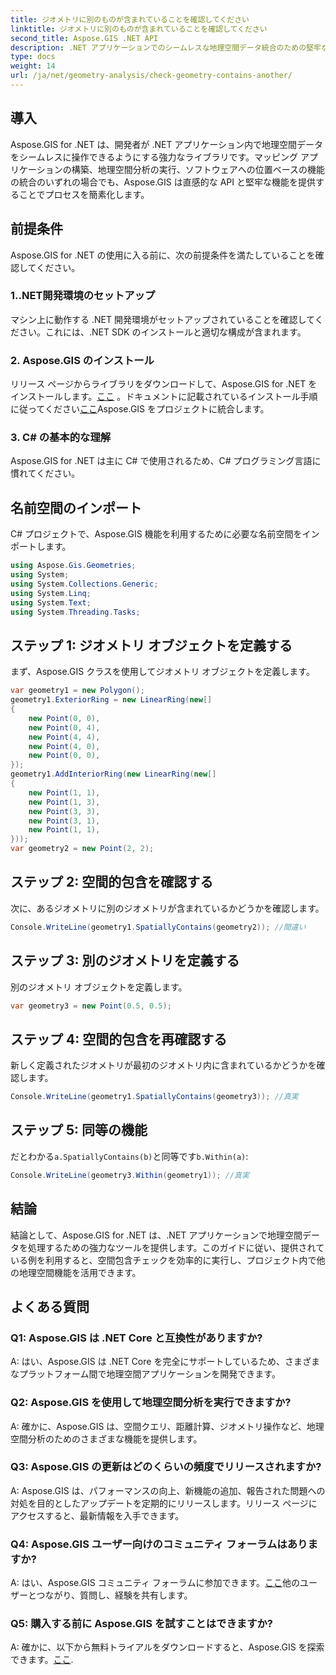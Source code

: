 ```yaml
---
title: ジオメトリに別のものが含まれていることを確認してください
linktitle: ジオメトリに別のものが含まれていることを確認してください
second_title: Aspose.GIS .NET API
description: .NET アプリケーションでのシームレスな地理空間データ統合のための堅牢なライブラリである Aspose.GIS for .NET を探索してください。
type: docs
weight: 14
url: /ja/net/geometry-analysis/check-geometry-contains-another/
---
```

## 導入
Aspose.GIS for .NET は、開発者が .NET アプリケーション内で地理空間データをシームレスに操作できるようにする強力なライブラリです。マッピング アプリケーションの構築、地理空間分析の実行、ソフトウェアへの位置ベースの機能の統合のいずれの場合でも、Aspose.GIS は直感的な API と堅牢な機能を提供することでプロセスを簡素化します。
## 前提条件
Aspose.GIS for .NET の使用に入る前に、次の前提条件を満たしていることを確認してください。
### 1..NET開発環境のセットアップ
マシン上に動作する .NET 開発環境がセットアップされていることを確認してください。これには、.NET SDK のインストールと適切な構成が含まれます。
### 2. Aspose.GIS のインストール
リリース ページからライブラリをダウンロードして、Aspose.GIS for .NET をインストールします。[ここ](https://releases.aspose.com/gis/net/) 。ドキュメントに記載されているインストール手順に従ってください[ここ](https://reference.aspose.com/gis/net/)Aspose.GIS をプロジェクトに統合します。
### 3. C# の基本的な理解
Aspose.GIS for .NET は主に C# で使用されるため、C# プログラミング言語に慣れてください。

## 名前空間のインポート
C# プロジェクトで、Aspose.GIS 機能を利用するために必要な名前空間をインポートします。
```csharp
using Aspose.Gis.Geometries;
using System;
using System.Collections.Generic;
using System.Linq;
using System.Text;
using System.Threading.Tasks;
```

## ステップ 1: ジオメトリ オブジェクトを定義する
まず、Aspose.GIS クラスを使用してジオメトリ オブジェクトを定義します。
```csharp
var geometry1 = new Polygon();
geometry1.ExteriorRing = new LinearRing(new[]
{
    new Point(0, 0),
    new Point(0, 4),
    new Point(4, 4),
    new Point(4, 0),
    new Point(0, 0),
});
geometry1.AddInteriorRing(new LinearRing(new[]
{
    new Point(1, 1),
    new Point(1, 3),
    new Point(3, 3),
    new Point(3, 1),
    new Point(1, 1),
}));
var geometry2 = new Point(2, 2);
```
## ステップ 2: 空間的包含を確認する
次に、あるジオメトリに別のジオメトリが含まれているかどうかを確認します。
```csharp
Console.WriteLine(geometry1.SpatiallyContains(geometry2)); //間違い
```
## ステップ 3: 別のジオメトリを定義する
別のジオメトリ オブジェクトを定義します。
```csharp
var geometry3 = new Point(0.5, 0.5);
```
## ステップ 4: 空間的包含を再確認する
新しく定義されたジオメトリが最初のジオメトリ内に含まれているかどうかを確認します。
```csharp
Console.WriteLine(geometry1.SpatiallyContains(geometry3)); //真実
```
## ステップ 5: 同等の機能
だとわかる`a.SpatiallyContains(b)`と同等です`b.Within(a)`:
```csharp
Console.WriteLine(geometry3.Within(geometry1)); //真実
```

## 結論
結論として、Aspose.GIS for .NET は、.NET アプリケーションで地理空間データを処理するための強力なツールを提供します。このガイドに従い、提供されている例を利用すると、空間包含チェックを効率的に実行し、プロジェクト内で他の地理空間機能を活用できます。
## よくある質問
### Q1: Aspose.GIS は .NET Core と互換性がありますか?
A: はい、Aspose.GIS は .NET Core を完全にサポートしているため、さまざまなプラットフォーム間で地理空間アプリケーションを開発できます。
### Q2: Aspose.GIS を使用して地理空間分析を実行できますか?
A: 確かに、Aspose.GIS は、空間クエリ、距離計算、ジオメトリ操作など、地理空間分析のためのさまざまな機能を提供します。
### Q3: Aspose.GIS の更新はどのくらいの頻度でリリースされますか?
A: Aspose.GIS は、パフォーマンスの向上、新機能の追加、報告された問題への対処を目的としたアップデートを定期的にリリースします。リリース ページにアクセスすると、最新情報を入手できます。
### Q4: Aspose.GIS ユーザー向けのコミュニティ フォーラムはありますか?
A: はい、Aspose.GIS コミュニティ フォーラムに参加できます。[ここ](https://forum.aspose.com/c/gis/33)他のユーザーとつながり、質問し、経験を共有します。
### Q5: 購入する前に Aspose.GIS を試すことはできますか?
 A: 確かに、以下から無料トライアルをダウンロードすると、Aspose.GIS を探索できます。[ここ](https://releases.aspose.com/).